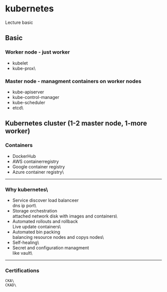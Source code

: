 # kubernetes
Lecture basic
## Basic
### Worker node - just worker
- kubelet
- kube-prox\

### Master node - managment containers on worker nodes 
- kube-apiserver
- kube-control-manager
- kube-scheduler
- etcd\

Kubernetes cluster (1-2 master node, 1-more worker)
---
### Containers
- DockerHub
- AWS containerregistry
- Google container registry
- Azure container registry\
---
### Why kubernetes\
- Service discover load balanceer\
    dns ip port\
- Storage orchestration\
    attached network disk with images and containers\
- Automated rollouts and rollback\
    Live update containers\
- Automated bin packing\
    balancing resource nodes and copys nodes\
- Self-healing\
- Secret and configuration managment\
    like vault\
---
### Certifications
    CKA\
    CKAD\
